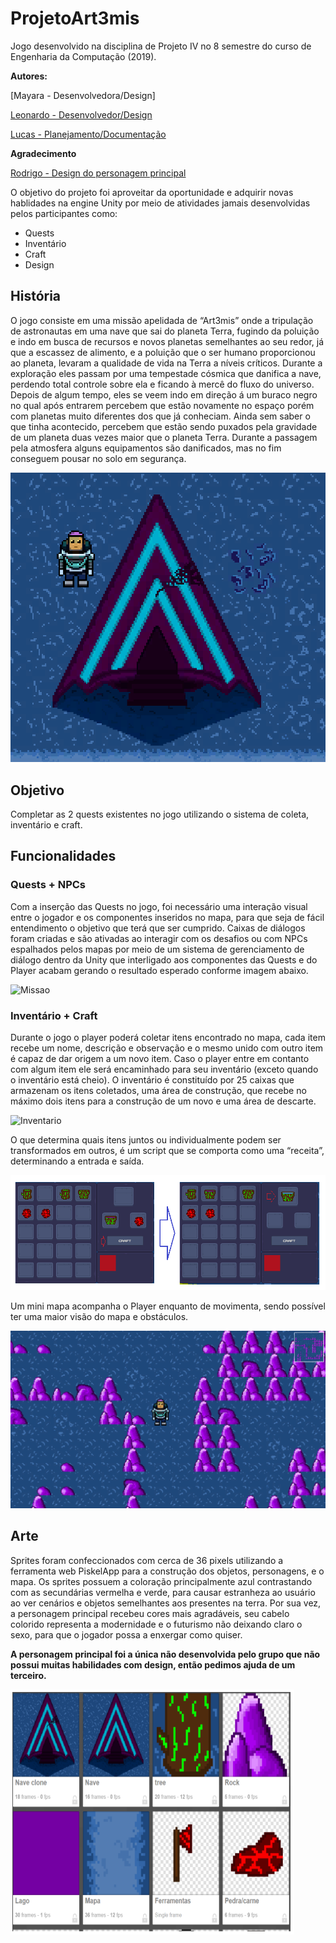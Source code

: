 # ProjetoArt3mis
Jogo desenvolvido na disciplina de Projeto IV no 8 semestre do curso de Engenharia da Computação (2019).

**Autores:**

[Mayara - Desenvolvedora/Design]

[Leonardo - Desenvolvedor/Design](https://github.com/LZagatto)

[Lucas - Planejamento/Documentação](https://github.com/ldonizete)

**Agradecimento**

[Rodrigo - Design do personagem principal](https://github.com/RodrigoDisselli)

O objetivo do projeto foi aproveitar da oportunidade e adquirir novas hablidades na engine Unity por meio de atividades jamais desenvolvidas pelos participantes como: 

- Quests
- Inventário
- Craft
- Design

## História

O jogo consiste em uma missão apelidada de “Art3mis” onde a tripulação de astronautas em uma nave que sai do planeta Terra, fugindo da poluição e indo em busca de recursos e novos planetas semelhantes ao seu redor, já que a escassez de alimento, e a poluição que o ser humano proporcionou ao planeta, levaram a qualidade de vida na Terra a níveis críticos.
Durante a exploração eles passam por uma tempestade cósmica que danifica a nave, perdendo total controle sobre ela e ficando à mercê do fluxo do universo.
Depois de algum tempo, eles se veem indo em direção á um buraco negro no qual após entrarem percebem que estão novamente no espaço porém com planetas muito diferentes dos que já conheciam. Ainda sem saber o que tinha acontecido, percebem que estão sendo puxados pela gravidade de um planeta duas vezes maior que o planeta Terra. Durante a passagem pela atmosfera alguns equipamentos são danificados, mas no fim conseguem pousar no solo em segurança.

![Nave](https://github.com/MayaraFreitas/ProjetoArt3mis/blob/master/ProjetoArt3mis/Img/Nave.PNG)

## Objetivo

Completar as 2 quests existentes no jogo utilizando o sistema de coleta, inventário e craft.

## Funcionalidades

### Quests + NPCs

Com a inserção das Quests no jogo, foi necessário uma interação visual entre o jogador e os componentes inseridos no mapa, para que seja de fácil entendimento o objetivo que terá que ser cumprido. 
Caixas de diálogos foram criadas e são ativadas ao interagir com os desafios ou com NPCs espalhados pelos mapas por meio de um sistema de gerenciamento de diálogo dentro da Unity que interligado aos componentes das Quests e do Player acabam gerando o resultado esperado conforme imagem abaixo.  

![Missao](https://github.com/MayaraFreitas/ProjetoArt3mis/blob/master/ProjetoArt3mis/Img/Missão.PNG)

### Inventário + Craft

Durante o jogo o player poderá coletar itens encontrado no mapa, cada item recebe um nome, descrição e observação e o mesmo unido com outro item é capaz de dar origem a um novo item. Caso o player entre em contanto com algum item ele será encaminhado para seu inventário (exceto quando o inventário está cheio). O inventário é constituído por 25 caixas que armazenam os itens coletados, uma área de construção, que recebe no máximo dois itens para a construção de um novo e uma área de descarte. 

![Inventario](https://github.com/MayaraFreitas/ProjetoArt3mis/blob/master/ProjetoArt3mis/Img/Inventário.png)

O que determina quais itens juntos ou individualmente podem ser transformados em outros, é um script que se comporta como uma “receita”, determinando a entrada e saída.

![Craft](https://github.com/MayaraFreitas/ProjetoArt3mis/blob/master/ProjetoArt3mis/Img/Craft.png)

Um mini mapa acompanha o Player enquanto de movimenta, sendo possível ter uma maior visão do mapa e obstáculos.

![MiniMap](https://github.com/MayaraFreitas/ProjetoArt3mis/blob/master/ProjetoArt3mis/Img/MiniMap.PNG)


## Arte

Sprites foram confeccionados com cerca de 36 pixels utilizando a ferramenta web PiskelApp para a construção dos objetos, personagens, e o mapa. Os sprites possuem a coloração principalmente azul contrastando com as secundárias vermelha e verde, para causar estranheza ao usuário ao ver cenários e objetos semelhantes aos presentes na terra. Por sua vez, a personagem principal recebeu cores mais agradáveis, seu cabelo colorido representa a modernidade e o futurismo não deixando claro o sexo, para que o jogador possa a enxergar como quiser.

**A personagem principal foi a única não desenvolvida pelo grupo que não possui muitas habilidades com design, então pedimos ajuda de um terceiro.**


![Sprites](https://github.com/MayaraFreitas/ProjetoArt3mis/blob/master/ProjetoArt3mis/Img/Sprites.PNG)

